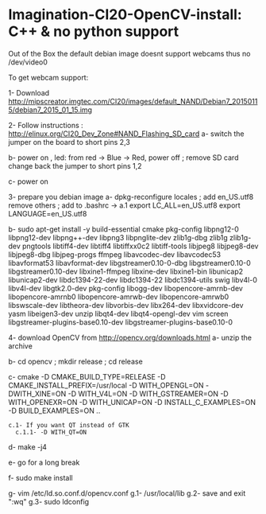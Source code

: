 # Imagination-CI20-OpenCV-install: C++ & no python support
Out of the Box the default debian image doesnt support webcams thus no /dev/video0

To get webcam support:

1- Download http://mipscreator.imgtec.com/CI20/images/default_NAND/Debian7_20150115/debian7_2015_01_15.img

2- Follow instructions : http://elinux.org/CI20_Dev_Zone#NAND_Flashing_SD_card
  a- switch the jumper on the board to short pins 2,3
  
  b- power on , led: from red -> Blue -> Red, power off ; remove SD card change back the jumper to short pins 1,2
  
  c- power on

3- prepare you debian image
  a- dpkg-reconfigure locales ; add en_US.utf8 remove others ; add to .bashrc ->
    a.1 export LC_ALL=en_US.utf8
        export LANGUAGE=en_US.utf8
    
  b- sudo apt-get install -y build-essential cmake pkg-config libpng12-0 libpng12-dev libpng++-dev libpng3 libpnglite-dev zlib1g-dbg zlib1g zlib1g-dev pngtools libtiff4-dev libtiff4 libtiffxx0c2 libtiff-tools libjpeg8 libjpeg8-dev libjpeg8-dbg libjpeg-progs ffmpeg libavcodec-dev libavcodec53 libavformat53 libavformat-dev libgstreamer0.10-0-dbg libgstreamer0.10-0  libgstreamer0.10-dev libxine1-ffmpeg  libxine-dev libxine1-bin libunicap2 libunicap2-dev libdc1394-22-dev libdc1394-22 libdc1394-utils swig libv4l-0 libv4l-dev libgtk2.0-dev pkg-config libogg-dev libopencore-amrnb-dev libopencore-amrnb0 libopencore-amrwb-dev libopencore-amrwb0 libswscale-dev libtheora-dev libvorbis-dev libx264-dev libxvidcore-dev yasm libeigen3-dev unzip libqt4-dev libqt4-opengl-dev vim screen libgstreamer-plugins-base0.10-dev libgstreamer-plugins-base0.10-0
  
4- download OpenCV from http://opencv.org/downloads.html
  a- unzip the archive
  
  b- cd opencv<version> ; mkdir release ; cd release
  
  c- cmake -D CMAKE_BUILD_TYPE=RELEASE -D CMAKE_INSTALL_PREFIX=/usr/local -D WITH_OPENGL=ON -DWITH_XINE=ON -D WITH_V4L=ON -D WITH_GSTREAMER=ON -D WITH_OPENEXR=ON -D WITH_UNICAP=ON -D INSTALL_C_EXAMPLES=ON -D BUILD_EXAMPLES=ON ..
  
    c.1- If you want QT instead of GTK
      c.1.1- -D WITH_QT=ON
  
  d- make -j4
  
  e-  go for a long break
  
  f- sudo make install
  
  g- vim /etc/ld.so.conf.d/opencv.conf
    g.1- /usr/local/lib
    g.2- save and exit ":wq"
    g.3- sudo ldconfig
    

